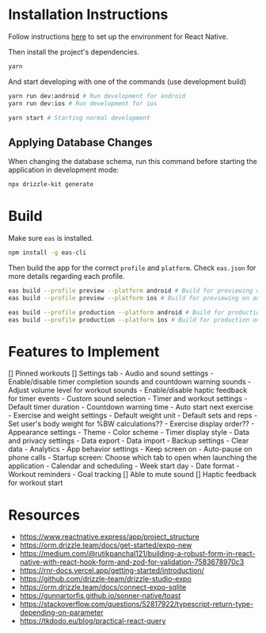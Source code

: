 # Installation Instructions

Follow instructions [here](https://reactnative.dev/docs/set-up-your-environment) to set up the environment for React Native.

Then install the project's dependencies.

```sh
yarn
```

And start developing with one of the commands (use development build)

```sh
yarn run dev:android # Run development for android
yarn run dev:ios # Run development for ios

yarn start # Starting normal development
```

## Applying Database Changes

When changing the database schema, run this command before starting the application in development mode:

```sh
npx drizzle-kit generate
```

# Build

Make sure `eas` is installed.

```sh
npm install -g eas-cli
```

Then build the app for the correct `profile` and `platform`. Check `eas.json` for more details regarding each profile.

```sh
eas build --profile preview --platform android # Build for previewing on android
eas build --profile preview --platform ios # Build for previewing on android

eas build --profile production --platform android # Build for production on android
eas build --profile production --platform ios # Build for production on ios
```

# Features to Implement

[] Pinned workouts
[] Settings tab
    - Audio and sound settings
      - Enable/disable timer completion sounds and countdown warning sounds
      - Adjust volume level for workout sounds
      - Enable/disable haptic feedback for timer events
      - Custom sound selection
    - Timer and workout settings
      - Default timer duration
      - Countdown warning time
      - Auto start next exercise
    - Exercise and weight settings
      - Default weight unit
      - Default sets and reps
      - Set user's body weight for %BW calculations??
      - Exercise display order??
    - Appearance settings
      - Theme
      - Color scheme
      - Timer display style
    - Data and privacy settings
      - Data export
      - Data import
      - Backup settings
      - Clear data
      - Analytics
    - App behavior settings
      - Keep screen on
      - Auto-pause on phone calls
      - Startup screen: Choose which tab to open when launching the application
    - Calendar and scheduling
      - Week start day
      - Date format
      - Workout reminders
      - Goal tracking
[] Able to mute sound
[] Haptic feedback for workout start

# Resources

- https://www.reactnative.express/app/project_structure
- https://orm.drizzle.team/docs/get-started/expo-new
- https://medium.com/@rutikpanchal121/building-a-robust-form-in-react-native-with-react-hook-form-and-zod-for-validation-7583678970c3
- https://rnr-docs.vercel.app/getting-started/introduction/
- https://github.com/drizzle-team/drizzle-studio-expo
- https://orm.drizzle.team/docs/connect-expo-sqlite
- https://gunnartorfis.github.io/sonner-native/toast
- https://stackoverflow.com/questions/52817922/typescript-return-type-depending-on-parameter
- https://tkdodo.eu/blog/practical-react-query
